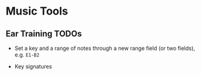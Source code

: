 # Music Tools

## Ear Training TODOs

- Set a key and a range of notes through a new range field (or two fields), e.g. `E1-B2`

- Key signatures
